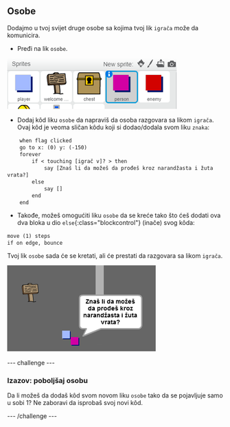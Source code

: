 ## Osobe

Dodajmo u tvoj svijet druge osobe sa kojima tvoj lik `igrača` može da komunicira.

+ Pređi na lik `osobe`.

![Lik osobe](images/person-sprite.png)

+ Dodaj kôd liku `osobe` da napraviš da osoba razgovara sa likom `igrača`. Ovaj kôd je veoma sličan kôdu koji si dodao/dodala svom liku `znaka`:

```blocks
    when flag clicked
    go to x: (0) y: (-150)
    forever
        if < touching [igrač v]? > then
            say [Znaš li da možeš da prođeš kroz narandžasta i žuta vrata?]
        else
            say []
        end
    end
```

+ Takođe, možeš omogućiti liku `osobe` da se kreće tako što ćeš dodati ova dva bloka u dio `else`{:class="blockcontrol"} (inače) svog kôda:

```blocks
move (1) steps
if on edge, bounce
```

Tvoj lik `osobe` sada će se kretati, ali će prestati da razgovara sa likom `igrača`.

![screenshot](images/world-person-test.png)

\--- challenge \---

### Izazov: poboljšaj osobu

Da li možeš da dodaš kôd svom novom liku `osobe` tako da se pojavljuje samo u sobi 1? Ne zaboravi da isprobaš svoj novi kôd.

\--- /challenge \---